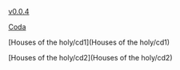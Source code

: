 [v0.0.4](https://github.com/littleflute/Led-Zeppelin1/edit/master/README.md)

[Coda](Coda/cd)

[Houses of the holy/cd1](Houses of the holy/cd1)

[Houses of the holy/cd2](Houses of the holy/cd2)

